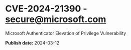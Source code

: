 # CVE-2024-21390 - secure@microsoft.com

Microsoft Authenticator Elevation of Privilege Vulnerability

**Publish date:** 2024-03-12
